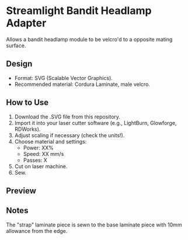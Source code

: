 # Streamlight Bandit Headlamp Adapter

Allows a bandit headlamp module to be velcro'd to a opposite mating surface.

## Design
- Format: SVG (Scalable Vector Graphics).
- Recommended material: Cordura Laminate, male velcro.

## How to Use
1. Download the .SVG file from this repository.  
2. Import it into your laser cutter software (e.g., LightBurn, Glowforge, RDWorks).  
3. Adjust scaling if necessary (check the units!).  
4. Choose material and settings:  
   - Power: XX%  
   - Speed: XX mm/s  
   - Passes: X  
5. Cut on laser machine.
6. Sew.

## Preview


## Notes
The "strap" laminate piece is sewn to the base laminate piece with 10mm allowance from the edge.


